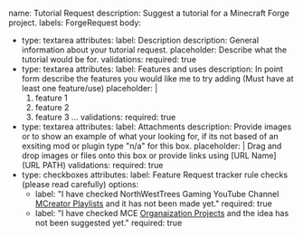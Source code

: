 name: Tutorial Request
description: Suggest a tutorial for a Minecraft Forge project.
labels: ForgeRequest
body:
 - type: textarea
   attributes:
    label: Description
    description: General information about your tutorial request.
    placeholder: Describe what the tutorial would be for.
   validations:
    required: true
 - type: textarea
   attributes:
    label: Features and uses
    description: In point form describe the features you would like me to try adding (Must have at least one feature/use)
    placeholder: |
      1. feature 1
      2. feature 2
      3. feature 3
      ...
   validations:
    required: true
 - type: textarea
   attributes:
    label: Attachments
    description: Provide images or to show an example of what your looking for, if its not based of an exsiting mod or plugin type "n/a" for this box.
    placeholder: |
      Drag and drop images or files onto this box 
      or provide links using \[URL Name](URL PATH)
   validations:
     required: true
 - type: checkboxes
   attributes:
    label: Feature Request tracker rule checks (please read carefully)
    options:
     - label: "I have checked NorthWestTrees Gaming YouTube Channel <a href='https://www.youtube.com/@NorthWestTreesGaming' target='_blank'> MCreator Playlists</a> and it has not been made yet."
       required: true
     - label: "I have checked MCE <a href='https://github.com/orgs/MCreator-Examples/projects/7' target='_blank'>Organaization Projects</a> and the idea has not been suggested yet.</a>"
       required: true
